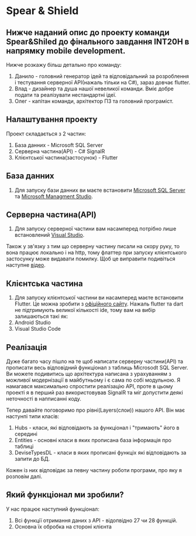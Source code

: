 # Spear & Shield 
## Нижче наданий опис до проекту команди Spear&Shiled до фінального завдання INT20H в напрямку mobile development.
Нижче розкажу більш детально про команду:
1. Данило  - головний генератор ідей та відповідальний за розроблення і тестування серверної API(нажаль тільки на C#), зараз довчає flutter.
2. Влад    - дизайнер та душа нашої невеликої команди. Вміє добре подати та реалізувати нестандартні ідеї.
3. Олег    - капітан команди, архітектор ПЗ та головний програміст.

## Налаштування проекту
Проект складається з 2 частин:
1. База данних - Microsoft SQL Server
1. Серверна частина(API) - C# SignalR
2. Клієнтської частина(застосунок) - Flutter

## База данних
1. Для запуску бази данних ви маєте встановити [Microsoft SQL Server](https://go.microsoft.com/fwlink/p/?linkid=2215158&clcid=0x422&culture=uk-ua&country=ua) та [Microsoft Managment Studio](https://aka.ms/ssmsfullsetup). 

## Серверна частина(API)
1. Для запуску серверної частини вам насамперед потрібно лише встановлений [Visual Studio](https://visualstudio.microsoft.com/ru/thank-you-downloading-visual-studio/?sku=Community&channel=Release&version=VS2022&source=VSLandingPage&passive=false&cid=2030).

Також у зв'язку з тим що серверну частину писали на скору руку, то вона працює локально і на http, тому флаттер при запуску клієнтського застосунку може видавати помилку. 
Щоб це виправити подивіться наступне [відео](https://www.youtube.com/watch?v=H-q-_0oGOzg).

## Клієнтська частина
1. Для запуску клієнтської частини ви насамперед маєте встановити Flutter. Це можна зробити з [офіційного сайту](https://docs.flutter.dev/get-started/install).
Нажаль flutter та dart не підтримують великої кількості ide, тому вам на вибір залишаються такі як:
1. Android Studio
2. Visual Studio Code

## Реалізація
Дуже багато часу пішло на те щоб написати серверну частини(API) та прописати весь відповідний функціонал з таблиць Microsodt SQL Server.
Ви можете подивитись що архітектура написана з урахуванням з можливої  модернізації в майбутньому і є сама по собі модульною. 
Я намагався максимально спростити реалізацію API, проте в цьому проекті я в перший раз використовував SignalR та міг допустити деякі неточності в напписанні коду.

Тепер давайте поговоримо про рівні(Layers(слои)) нашого API. 
Він має настунпі типи класів:
1. Hubs - класи, які відповідають за функціонал і "тримають" його в середині
2. Entities - основні класи в яких прописана база інформація про таблиці
3. DeviseTypesDL - класи в яких прописані функціх які відповідають за запити до БД.

Кожен із них відповідає за певну частину роботи програми, про яку я розповім далі.

## Який функціонал ми зробили?
У нас працює наступний функціонал:
1. Всі функції отримання даних з API - відопвідно 27 чи 28 функцій.
2. Основна їх обробка на стороні клієнта

